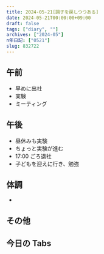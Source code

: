 ```yaml
---
title: 2024-05-21[調子を戻しつつある]
date: 2024-05-21T00:00:00+09:00
draft: false
tags: ["diary", ""]
archives: ["2024-05"]
n年日記: ["0521"]
slug: 832722
---
```


## 午前

- 早めに出社
- 実験
- ミーティング

## 午後

- 昼休みも実験
- ちょっと実験が進む
- 17:00 ごろ退社
- 子どもを迎えに行き、勉強

## 体調

-

## その他

## 今日の Tabs
